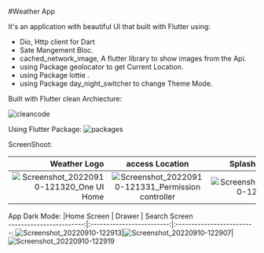 #Weather App

It's an application with beautiful UI that built with Flutter using:

- Dio, Http client for Dart
- Sate Mangement Bloc.
- cached_network_image, A flutter library to show images from the Api.
- using Package geolocator to get Current Location.
-  using Package lottie .
- using Package day_night_switcher to change Theme Mode.


Built with Flutter clean Archiecture:


![cleancode](https://user-images.githubusercontent.com/72301777/189478757-97e97d04-73f5-40d3-adc2-5271467c0dbb.PNG)



Using Flutter Package:
![packages](https://user-images.githubusercontent.com/72301777/189479286-c7c7f91b-6bb7-4f50-abc6-fed6156e00f3.PNG)








ScreenShoot:

|Weather Logo          |    access Location        |  Splash Screen              
------------------------:|:-------------------------:|:-------------------------:
![Screenshot_20220910-121320_One UI Home](https://user-images.githubusercontent.com/72301777/189478945-1fa07430-a3d4-4e8c-86df-384100babddf.jpg)|![Screenshot_20220910-121331_Permission controller](https://user-images.githubusercontent.com/72301777/189478959-5339c226-c4f0-4e07-80e9-377cec5cb626.jpg)|![Screenshot_20220910-121352](https://user-images.githubusercontent.com/72301777/189478968-bc2052cb-4f8e-471f-91ed-e8bf401404ae.jpg)


App Dark Mode:
|Home Screen         |   Drawer       |  Search Screen             
------------------------:|:-------------------------:|:-------------------------:
![Screenshot_20220910-122913](https://user-images.githubusercontent.com/72301777/189479424-d06f2862-4d22-4fad-9437-8eb525277e58.jpg)|![Screenshot_20220910-122907](https://user-images.githubusercontent.com/72301777/189479404-a97d4e9e-e0be-4cf1-9b6f-fbb8274429b7.jpg)|![Screenshot_20220910-122919](https://user-images.githubusercontent.com/72301777/189479429-eb857808-bf57-418e-aa7b-e8572da4a8ec.jpg)



